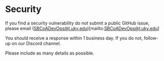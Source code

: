 # Security
If you find a security vulnerability do not submit a public GitHub issue, please email (SBCoADevOps@l.uky.edu)[mailto:SBCoADevOps@l.uky.edu]

You should receive a response within 1 business day. If you do not, follow-up on our Discord channel.

Please include as many details as possible.
